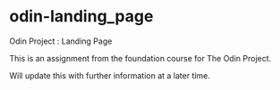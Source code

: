# odin-landing_page
Odin Project : Landing Page

This is an assignment from the foundation course for The Odin Project. 

Will update this with further information at a later time. 
